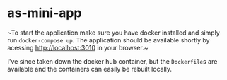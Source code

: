# as-mini-app

~To start the application make sure you have docker installed and simply run `docker-compose up`.
The application should be available shortly by acessing [http://localhost:3010](http://localhost:3010) in your browser.~

I've since taken down the docker hub container, but the `Dockerfile`s are available and the containers can easily be rebuilt locally.
